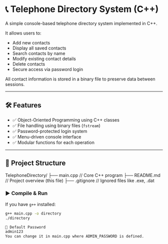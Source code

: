 # 📞 Telephone Directory System (C++)

A simple console-based telephone directory system implemented in C++.

It allows users to:
- Add new contacts
- Display all saved contacts
- Search contacts by name
- Modify existing contact details
- Delete contacts
- Secure access via password login

All contact information is stored in a binary file to preserve data between sessions.

---

## 🛠 Features

- ✅ Object-Oriented Programming using C++ classes
- ✅ File handling using binary files (`fstream`)
- ✅ Password-protected login system
- ✅ Menu-driven console interface
- ✅ Modular functions for each operation

---

## 📂 Project Structure

TelephoneDirectory/
├── main.cpp // Core C++ program
├── README.md // Project overview (this file)
├── .gitignore // Ignored files like .exe, .dat

### ▶️ Compile & Run
If you have `g++` installed:

```bash
g++ main.cpp -o directory
./directory

🔐 Default Password
admin123
You can change it in main.cpp where ADMIN_PASSWORD is defined.

